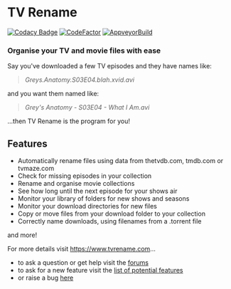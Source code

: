 # TV Rename
[![Codacy Badge](https://app.codacy.com/project/badge/Grade/ad1fea1cdca5468fb3d6c237db26eb23)](https://www.codacy.com/gh/TV-Rename/tvrename/dashboard?utm_source=github.com&amp;utm_medium=referral&amp;utm_content=TV-Rename/tvrename&amp;utm_campaign=Badge_Grade)
[![CodeFactor](https://www.codefactor.io/repository/github/tv-rename/tvrename/badge)](https://www.codefactor.io/repository/github/tv-rename/tvrename)  [![AppveyorBuild](https://ci.appveyor.com/api/projects/status/github/TV-Rename/tvrename?svg=true)](https://ci.appveyor.com/project/MarkSummerville/tvrename)

### Organise your TV and movie files with ease

Say you've downloaded a few TV episodes and they have names like:

> *Greys.Anatomy.S03E04.blah.xvid.avi*

and you want them named like:

> *Grey's Anatomy - S03E04 - What I Am.avi*

...then TV Rename is the program for you!

## Features

* Automatically rename files using data from thetvdb.com, tmdb.com or tvmaze.com
* Check for missing episodes in your collection
* Rename and organise movie collections
* See how long until the next episode for your shows air
* Monitor your library of folders for new shows and seasons
* Monitor your download directories for new files
* Copy or move files from your download folder to your collection
* Correctly name downloads, using filenames from a .torrent file

and more!

For more details visit https://www.tvrename.com...

* to ask a question or get help visit the [forums](https://groups.google.com/forum/#!forum/tvrename)
* to ask for a new feature visit the [list of potential features](https://tvrename.featureupvote.com/)
* or raise a bug [here](https://github.com/TV-Rename/tvrename/issues)
